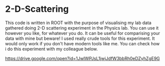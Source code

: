 # 2-D-Scattering

This code is written in ROOT with the purpose of visualising my lab data gathered doing 2-D scattering experiment in the Physics lab. You 
can use it however you like, for whatever you do. It can be useful for comparising your data with mine but beware! I used really crude 
tools for this experiment. It would only work if you don't have modern tools like me. You can check how i do this experiment with my 
colleague below.

https://drive.google.com/open?id=1JwIWPJsL1jwjJdfW3bbRh0eDZyhZgE9G
